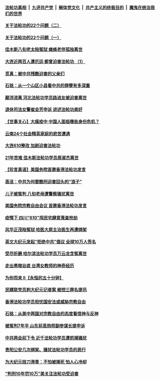 ####  [法轮功真相](../../../../basic/blob/master/README.md?t=06240231) &nbsp;|&nbsp; [九评共产党](../../../../9ping.md/blob/master/README.md?t=06240231) &nbsp;|&nbsp; [解体党文化](../../../../jtdwh.md/blob/master/README.md?t=06240231)  &nbsp;|&nbsp; [共产主义的终极目的](../../../../gczydzjmd.md/blob/master/README.md?t=06240231) &nbsp;|&nbsp; [魔鬼在统治我们的世界](../../../../mgztzwmdsj.md/blob/master/README.md?t=06240231) 

#### [关于法轮功的22个问题（二）](../pages/prog424/a102877425.md?t=06240231) 

#### [关于法轮功的22个问题（一）](../pages/prog424/a102877409.md?t=06240231) 

#### [佳木斯八旬老太陷冤狱 瘫痪老伴孤独离世](../pages/prog424/a102877402.md?t=06240231) 

#### [大连近两百人遭厄运 都曾迫害法轮功 （1）](../pages/prog424/a102876534.md?t=06240231) 

#### [觅真：被中共残酷迫害的父亲们](../pages/prog424/a102876156.md?t=06240231) 

#### [石铭：从一个山区小县看中共的罪孽有多深重](../pages/prog424/a102876150.md?t=06240231) 

#### [颠沛流离 河北法轮功学员路进友被迫害离世](../pages/prog424/a102875543.md?t=06240231) 

#### [退休司法女警崔会芳申诉 讲述法轮功美好](../pages/prog424/a102875416.md?t=06240231) 

#### [【世事关心】大瘟疫中 中国人面临哪些身份危机？](../pages/prog424/a102874644.md?t=06240231) 

#### [云南24个社会精英家庭的悲苦遭遇](../pages/prog424/a102874714.md?t=06240231) 

#### [大连610整改 加剧迫害法轮功](../pages/prog424/a102874147.md?t=06240231) 

#### [21年苦难 佳木斯法轮功学员周淑杰离世](../pages/prog424/a102873864.md?t=06240231) 

#### [【珍言真语】美国务院首邀香港法轮功发言](../pages/prog424/a102872871.md?t=06240231) 

#### [高洁：中共为何要酷刑迫害回头的“浪子”](../pages/prog424/a102872551.md?t=06240231) 

#### [儿子被冤判 八旬老母遭警察骚扰离世](../pages/prog424/a102872174.md?t=06240231) 

#### [美国务院宗教自由会议 首邀香港法轮功发言](../pages/prog424/a102872317.md?t=06240231) 

#### [疫情下 四川“610”闯民宅肆意蒐查抢劫](../pages/prog424/a102872137.md?t=06240231) 

#### [风华正茂陷冤狱 哈医大原主治医生再遭绑架](../pages/prog424/a102872059.md?t=06240231) 

#### [英文大纪元发起“拒绝中共”倡议 全球10万人签名](../pages/prog424/a102871657.md?t=06240231) 

#### [受尽折磨 哈尔滨法轮功学员万云龙含冤离世](../pages/prog424/a102871320.md?t=06240231) 

#### [走出黑暗谷底 台湾女教师的神奇经历](../pages/prog424/a102871310.md?t=06240231) 

#### [为你而来 II【永恒的五十分钟】](../pages/prog424/a102865179.md?t=06240231) 

#### [民建联党员刺大纪元记者案 被控三罪名提讯](../pages/prog424/a102871169.md?t=06240231) 

#### [香港法轮功学员担忧国安法或威胁宗教自由](../pages/prog424/a102871017.md?t=06240231) 

#### [石铭：从美中两国对宗教自由的态度看信神与反神](../pages/prog424/a102870822.md?t=06240231) 

#### [被冤判7年半 山东前高炮师副参谋长提申诉](../pages/prog424/a102870742.md?t=06240231) 

#### [中共两会前下令 近千法轮功学员遭抓捕骚扰](../pages/prog424/a102870712.md?t=06240231) 

#### [贵阳公安几次绑架、骚扰法轮功学员的恶行](../pages/prog424/a102869179.md?t=06240231) 

#### [为大纪元挡刀港青：不怕被捅死 怕人心冷却](../pages/prog424/a102870231.md?t=06240231) 

#### [“判刑10年罚10万”美关注法轮功受迫害](../pages/prog424/a102870102.md?t=06240231) 

